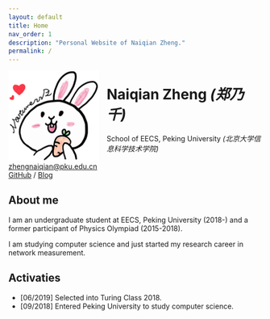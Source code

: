 ```yaml
---
layout: default
title: Home
nav_order: 1
description: "Personal Website of Naiqian Zheng."
permalink: /
---
```




<td><img class="photo_of_me" src="./mypic.png" width="180px" style="border: 0px solid black; float:left; margin-right:15px"></td>

<td><div id="Docinfo">

<h1>Naiqian Zheng <I>(郑乃千)</I></h1>
School of EECS, Peking University
<I>(北京大学信息科学技术学院)</I><br>
<br>
<a href = "mailto:zhengnaiqian@pku.edu.cn" > zhengnaiqian@pku.edu.cn</a> <br>
<a href = "https://github.com/naturezzz"> GitHub</a> / <a href = "http://blog.zhengnq.top"> Blog</a>
<br>
</div></td>

## About me
I am an undergraduate student at EECS, Peking University (2018-) and  a former participant of Physics Olympiad (2015-2018). 

I am studying computer science and just started my research career in network measurement.

## Activaties
- [06/2019] Selected into Turing Class 2018.
- [09/2018] Entered Peking University to study computer science.